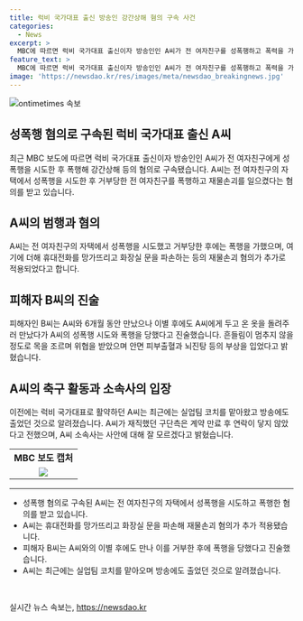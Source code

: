 ```yaml
---
title: 럭비 국가대표 출신 방송인 강간상해 혐의 구속 사건
categories:
  - News
excerpt: >
  MBC에 따르면 럭비 국가대표 출신이자 방송인인 A씨가 전 여자친구를 성폭행하고 폭력을 가했다는 사실이 밝혀졌다. A씨는 전 여자친구의 자택에서 성폭행을 시도하고 그에 저항하자 폭행을 가한 혐의를 받고, 휴대전화를 파손하고 화장실 문을 깰 정도로 강력한 재물 파괴 혐의도 받았다. 피해자인 B씨는 안면 피부출혈과 뇌진탕 등을 입어 정신과 치료를 받는 등 많은 피해를 입었다. 이 사건으로 인해 A씨는 현재 구단에서의 코치 역할과 방송 출연 등을 잃은 상황이고, 그의 소속사는 사안에 대해 잘 모른다고 밝혔다.
feature_text: >
  MBC에 따르면 럭비 국가대표 출신이자 방송인인 A씨가 전 여자친구를 성폭행하고 폭력을 가했다는 사실이 밝혀졌다. A씨는 전 여자친구의 자택에서 성폭행을 시도하고 그에 저항하자 폭행을 가한 혐의를 받고, 휴대전화를 파손하고 화장실 문을 깰 정도로 강력한 재물 파괴 혐의도 받았다. 피해자인 B씨는 안면 피부출혈과 뇌진탕 등을 입어 정신과 치료를 받는 등 많은 피해를 입었다. 이 사건으로 인해 A씨는 현재 구단에서의 코치 역할과 방송 출연 등을 잃은 상황이고, 그의 소속사는 사안에 대해 잘 모른다고 밝혔다.
image: 'https://newsdao.kr/res/images/meta/newsdao_breakingnews.jpg'
---
```


<p><img src="https://newsdao.kr/res/images/meta/newsdao_breakingnews.jpg" alt="ontimetimes 속보" /></p>

<h2 data-ke-size="size26">성폭행 혐의로 구속된 럭비 국가대표 출신 A씨</h2>

<p data-ke-size="size16">최근 MBC 보도에 따르면 럭비 국가대표 출신이자 방송인인 A씨가 전 여자친구에게 성폭행을 시도한 후 폭행해 강간상해 등의 혐의로 구속됐습니다. A씨는 전 여자친구의 자택에서 성폭행을 시도한 후 거부당한 전 여자친구를 폭행하고 재물손괴를 일으켰다는 혐의를 받고 있습니다.</p>

<h2 data-ke-size="size24">A씨의 범행과 혐의</h2>

<p data-ke-size="size16">A씨는 전 여자친구의 자택에서 성폭행을 시도했고 거부당한 후에는 폭행을 가했으며, 여기에 더해 휴대전화를 망가뜨리고 화장실 문을 파손하는 등의 재물손괴 혐의가 추가로 적용되었다고 합니다.</p>

<h2 data-ke-size="size24">피해자 B씨의 진술</h2>

<p data-ke-size="size16">피해자인 B씨는 A씨와 6개월 동안 만났으나 이별 후에도 A씨에게 두고 온 옷을 돌려주러 만났다가 A씨의 성폭행 시도와 폭행을 당했다고 진술했습니다. 흔들림이 멈추지 않을 정도로 목을 조르며 위협을 받았으며 안면 피부출혈과 뇌진탕 등의 부상을 입었다고 밝혔습니다.</p>

<h2 data-ke-size="size24">A씨의 축구 활동과 소속사의 입장</h2>

<p data-ke-size="size16">이전에는 럭비 국가대표로 활약하던 A씨는 최근에는 실업팀 코치를 맡아왔고 방송에도 출었던 것으로 알려졌습니다. A씨가 재직했던 구단측은 계약 만료 후 연락이 닿지 않았다고 전했으며, A씨 소속사는 사안에 대해 잘 모르겠다고 밝혔습니다.</p>

<table style="width: 100%;">
<tbody>
<tr>
<td style="text-align: center; height: 17px;"><b>MBC 보도 캡처</b></td>
</tr>
<tr>
<td style="text-align: center; height: 17px;"><img src="이미지링크" /></td>
</tr>
</tbody>
</table>

<hr />

<ul>
<li>성폭행 혐의로 구속된 A씨는 전 여자친구의 자택에서 성폭행을 시도하고 폭행한 혐의를 받고 있습니다.</li>
<li>A씨는 휴대전화를 망가뜨리고 화장실 문을 파손해 재물손괴 혐의가 추가 적용됐습니다.</li>
<li>피해자 B씨는 A씨와의 이별 후에도 만나 이를 거부한 후에 폭행을 당했다고 진술했습니다.</li>
<li>A씨는 최근에는 실업팀 코치를 맡아오며 방송에도 출었던 것으로 알려졌습니다.</li>
</ul>

<p data-ke-size="size16">&nbsp;</p>
실시간 뉴스 속보는, <a href="https://newsdao.kr" rel="dofollow">https://newsdao.kr</a>


